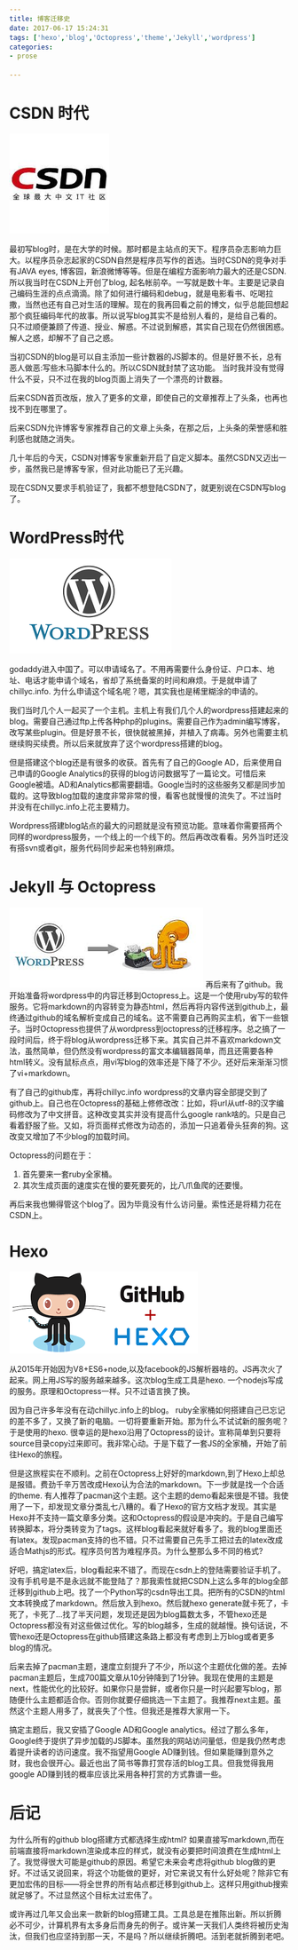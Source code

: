 ```yaml
---
title: 博客迁移史
date: 2017-06-17 15:24:31
tags: ['hexo','blog','Octopress','theme','Jekyll','wordpress']
categories:
- prose

---
```


# CSDN 时代
![CSDN](/images/change-to-hexo/csdn.jpeg)


最初写blog时，是在大学的时候。那时都是主站点的天下。程序员杂志影响力巨大。以程序员杂志起家的CSDN自然是程序员写作的首选。当时CSDN的竞争对手有JAVA eyes, 博客园，新浪微博等等。但是在编程方面影响力最大的还是CSDN. 所以我当时在CSDN上开创了blog, 起名帐前卒。一写就是数十年。主要是记录自己编码生涯的点点滴滴。除了如何进行编码和debug，就是电影看书、吃喝拉撒，当然也还有自己对生活的理解。现在的我再回看之前的博文，似乎总能回想起那个疯狂编码年代的故事。所以说写blog其实不是给别人看的，是给自己看的。只不过顺便兼顾了传道、授业、解惑。不过说到解惑，其实自己现在仍然很困惑。解人之惑，却解不了自己之惑。


当初CSDN的blog是可以自主添加一些计数器的JS脚本的。但是好景不长，总有恶人做恶:写些木马脚本什么的。所以CSDN就封禁了这功能。 当时我并没有觉得什么不妥，只不过在我的blog页面上消失了一个漂亮的计数器。


后来CSDN首页改版，放入了更多的文章，即使自己的文章推荐上了头条，也再也找不到在哪里了。


后来CSDN允许博客专家推荐自己的文章上头条，在那之后，上头条的荣誉感和胜利感也就随之消失。


几十年后的今天，CSDN对博客专家重新开启了自定义脚本。虽然CSDN又迈出一步，虽然我已是博客专家，但对此功能已了无兴趣。


现在CSDN又要求手机验证了，我都不想登陆CSDN了，就更别说在CSDN写blog了。

# WordPress时代
![Wordpress](/images/change-to-hexo/Wordpress.png)



godaddy进入中国了。可以申请域名了。不用再需要什么身份证、户口本、地址、电话才能申请个域名，省却了系统备案的时间和麻烦。于是就申请了chillyc.info. 为什么申请这个域名呢？嗯，其实我也是稀里糊涂的申请的。


我们当时几个人一起买了一个主机。主机上有我们几个人的wordpress搭建起来的blog。需要自己通过ftp上传各种php的plugins。需要自己作为admin编写博客，改写某些plugin。但是好景不长，很快就被黑掉，并植入了病毒。另外也需要主机继续购买续费。所以后来就放弃了这个wordpress搭建的blog。



但是搭建这个blog还是有很多的收获。首先有了自己的Google AD，后来使用自己申请的Google Analytics的获得的blog访问数据写了一篇论文。可惜后来Google被墙。AD和Analytics都需要翻墙。Google当时的这些服务又都是同步加载的。这导致blog加载的速度非常非常的慢，看客也就慢慢的流失了。不过当时并没有在chillyc.info上花主要精力。


Wordpress搭建blog站点的最大的问题就是没有预览功能。意味着你需要搭两个同样的wordpress服务，一个线上的一个线下的。然后再改改看看。另外当时还没有搭svn或者git，服务代码同步起来也特别麻烦。

# Jekyll 与 Octopress
![Octopress](/images/change-to-hexo/Octopress.jpeg)
再后来有了github。我开始准备将wordpress中的内容迁移到Octopress上。这是一个使用ruby写的软件服务。它将markdown的内容转变为静态html，然后再将内容传送到github上，最终通过github的域名解析变成自己的域名。这不需要自己再购买主机，省下一些银子。当时Octopress也提供了从wordpress到octopress的迁移程序。总之搞了一段时间后，终于将blog从wordpress迁移下来。其实自己并不喜欢markdown文法，虽然简单，但仍然没有wordpress的富文本编辑器简单，而且还需要各种html转义。没有鼠标点点，用vi写blog的效率还是下降了不少。还好后来渐渐习惯了vi+markdown。


有了自己的github库，再将chillyc.info wordpress的文章内容全部提交到了github上。自己也在Octopress的基础上修修改改：比如，将url从utf-8的汉字编码修改为了中文拼音。这种改变其实并没有提高什么google rank啥的。只是自己看着舒服了些。又如，将页面样式修改为动态的，添加一只追着骨头狂奔的狗。这改变又增加了不少blog的加载时间。


Octopress的问题在于：
1. 首先要来一套ruby全家桶。
2. 其次生成页面的速度实在慢的要死要死的，比八爪鱼爬的还要慢。


再后来我也懒得管这个blog了。因为毕竟没有什么访问量。索性还是将精力花在CSDN上。


# Hexo 
![Hexo](/images/change-to-hexo/hexo.png)

从2015年开始因为V8+ES6+node,以及facebook的JS解析器啥的。JS再次火了起来。网上用JS写的服务越来越多。这次blog生成工具是hexo. 一个nodejs写成的服务。原理和Octopress一样。只不过语言换了换。


因为自己许多年没有在动chillyc.info上的blog。 ruby全家桶如何搭建自己已忘记的差不多了，又换了新的电脑。一切将要重新开始。那为什么不试试新的服务呢？于是使用的hexo. 很幸运的是hexo沿用了Octopress的设计。宣称简单到只要将source目录copy过来即可。我非常心动。于是下载了一套JS的全家桶，开始了前往Hexo的旅程。


但是这旅程实在不顺利。之前在Octopress上好好的markdown,到了Hexo上却总是报错。费劲千辛万苦改成Hexo认为合法的markdown。下一步就是找一个合适的theme. 有人推荐了pacman这个主题。这个主题的demo看起来很是不错。我使用了一下，却发现文章分类乱七八糟的。看了Hexo的官方文档才发现。其实是Hexo并不支持一篇文章多分类。这和Octopress的假设是冲突的。于是自己编写转换脚本，将分类转变为了tags。这样blog看起来就好看多了。我的blog里面还有latex。发现pacman支持的也不错。只不过需要自己先手工把过去的latex改成适合Mathjs的形式。程序员何苦为难程序员。为什么整那么多不同的格式?



好吧，搞定latex后，blog看起来不错了。而现在csdn上的登陆需要验证手机了。没有手机号是不是永远就不能登陆了？那我索性就把CSDN上这么多年的blog全部迁移到github上吧。找了一个Python写的csdn导出工具。把所有的CSDN的html文本转换成了markdown。然后放入到hexo。然后就hexo generate就卡死了，卡死了，卡死了...找了半天问题，发现还是因为blog篇数太多，不管hexo还是Octopress都没有对这些做过优化。写的blog越多，生成的就越慢。换句话说，不管hexo还是Octopress在github搭建这条路上都没有考虑到上万blog或者更多blog的情况。


后来去掉了pacman主题，速度立刻提升了不少，所以这个主题优化做的差。去掉pacman主题后，生成700篇文章从10分钟降到了1分钟。我现在使用的主题是next，性能优化的比较好。如果你只是尝鲜，或者你只是一时兴起要写blog，那随便什么主题都适合你。否则你就要仔细挑选一下主题了。我推荐next主题。虽然这个主题人用多了，就丧失了个性。但我还是推荐大家用一下。


搞定主题后，我又安插了Google AD和Google analytics。经过了那么多年，Google终于提供了异步加载的JS脚本。虽然我的网站访问量低，但是我仍然考虑着提升读者的访问速度。我不指望用Google AD赚到钱。但如果能赚到意外之财，我也会很开心。最近也出了简书等靠打赏存活的blog工具。但我觉得我用google AD赚到钱的概率应该比采用各种打赏的方式靠谱一些。



# 后记

为什么所有的github blog搭建方式都选择生成html? 如果直接写markdown,而在前端直接将markdown渲染成本应的样式，就没有必要把时间浪费在生成html上了。我觉得很大可能是github的原因。希望它未来会考虑将github blog做的更好。不过话又说回来，将这个功能做的更好，对它来说又有什么好处呢？除非它有更加宏伟的目标——将全世界的所有站点都迁移到github上。这样只用github搜索就足够了。不过显然这个目标太过宏伟了。


或许再过几年又会出来一款新的blog搭建工具。工具总是在推陈出新。所以折腾必不可少，计算机界有太多身后而身先的例子。或许某一天我们人类终将被历史淘汰，但我们也应坚持到那一天，不是吗？所以继续折腾吧。活到老就折腾到老吧。

